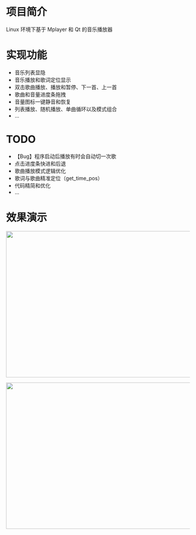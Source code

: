 # 项目简介
Linux 环境下基于 Mplayer 和 Qt 的音乐播放器

# 实现功能
- 音乐列表显隐
- 音乐播放和歌词定位显示
- 双击歌曲播放、播放和暂停、下一首、上一首
- 歌曲和音量进度条拖拽
- 音量图标一键静音和恢复
- 列表播放、随机播放、单曲循环以及模式组合
- ...
# TODO
- 【Bug】程序启动后播放有时会自动切一次歌
- 点击进度条快进和后退
- 歌曲播放模式逻辑优化
- 歌词与歌曲精准定位（get_time_pos）
- 代码精简和优化
- ...

# 效果演示

<p align="center">
  <img src="https://github.com/likemuuxi/music_player/assets/85612715/7b534a48-0700-45a4-bcfc-b914bbc8aee6" height="400px" width="600px" />
</p>
<p align="center">
  <img src="https://github.com/likemuuxi/music_player/assets/85612715/2e7e1a9c-f17c-449e-8366-90cb35dd336e" height="400px" width="600px" />
</p>


